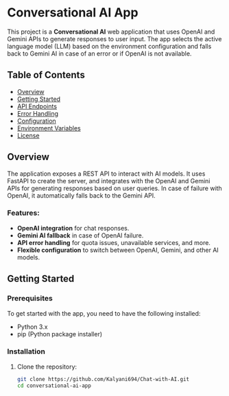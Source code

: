 # Conversational AI App

This project is a **Conversational AI** web application that uses OpenAI and Gemini APIs to generate responses to user input. The app selects the active language model (LLM) based on the environment configuration and falls back to Gemini AI in case of an error or if OpenAI is not available.

## Table of Contents

- [Overview](#overview)
- [Getting Started](#getting-started)
- [API Endpoints](#api-endpoints)
- [Error Handling](#error-handling)
- [Configuration](#configuration)
- [Environment Variables](#environment-variables)
- [License](#license)

## Overview

The application exposes a REST API to interact with AI models. It uses FastAPI to create the server, and integrates with the OpenAI and Gemini APIs for generating responses based on user queries. In case of failure with OpenAI, it automatically falls back to the Gemini API.

### Features:
- **OpenAI integration** for chat responses.
- **Gemini AI fallback** in case of OpenAI failure.
- **API error handling** for quota issues, unavailable services, and more.
- **Flexible configuration** to switch between OpenAI, Gemini, and other AI models.

## Getting Started

### Prerequisites

To get started with the app, you need to have the following installed:

- Python 3.x
- pip (Python package installer)

### Installation

1. Clone the repository:

   ```bash
   git clone https://github.com/Kalyani694/Chat-with-AI.git
   cd conversational-ai-app
